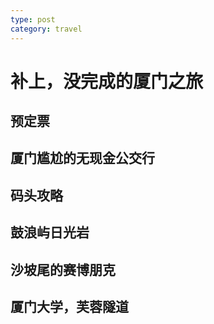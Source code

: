 ```yaml
---
type: post
category: travel
---
```


# 补上，没完成的厦门之旅

## 预定票

## 厦门尴尬的无现金公交行

## 码头攻略

## 鼓浪屿日光岩

## 沙坡尾的赛博朋克

## 厦门大学，芙蓉隧道
